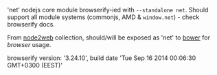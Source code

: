 'net' nodejs core module browserify-ied with `--standalone net`. Should support all module systems (commonjs, AMD & `window.net`) - check browserify docs.

From [node2web](http://github.com/anodynos/node2web) collection,
should/will be exposed as 'net' to [bower](http://bower.io) for *browser* usage.

browserify version: '3.24.10', build date 'Tue Sep 16 2014 00:06:30 GMT+0300 (EEST)'